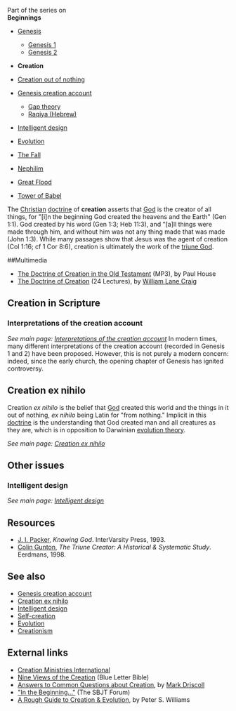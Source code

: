 Part of the series on  
**Beginnings**
-   [Genesis](Genesis "Genesis")
    -   [Genesis 1](Genesis_1 "Genesis 1")
    -   [Genesis 2](Genesis_2 "Genesis 2")

-   **Creation**
-   [Creation out of nothing](Creation_out_of_nothing "Creation out of nothing")
-   [Genesis creation account](Genesis_creation_account "Genesis creation account")
    -   [Gap theory](Gap_theory "Gap theory")
    -   [Raqiya (Hebrew)](Raqiya_(Hebrew) "Raqiya (Hebrew)")

-   [Intelligent design](Intelligent_design "Intelligent design")
-   [Evolution](Evolution "Evolution")
-   [The Fall](The_Fall "The Fall")
-   [Nephilim](Nephilim "Nephilim")
-   [Great Flood](Great_Flood "Great Flood")
-   [Tower of Babel](Tower_of_Babel "Tower of Babel")

The [Christian](Christian "Christian")
[doctrine](Doctrine "Doctrine") of **creation** asserts that
[God](God "God") is the creator of all things, for "[i]n the
beginning God created the heavens and the Earth" (Gen 1:1). God
created by his word (Gen 1:3; Heb 11:3), and "[a]ll things were
made through him, and without him was not any thing made that was
made (John 1:3). While many passages show that Jesus was the agent
of creation (Col 1:16; cf 1 Cor 8:6), creation is ultimately the
work of the [triune God](Trinity "Trinity").

##Multimedia

-   [The Doctrine of Creation in the Old Testament](http://www.biblicaltraining.org/audio/OT590/OTTheology_05_Lesson_5-high.mp3)
    (MP3), by Paul House
-   [The Doctrine of Creation](http://www.reasonablefaith.org/site/PageServer?pagename=podcasting_main)
    (24 Lectures), by
    [William Lane Craig](William_Lane_Craig "William Lane Craig")

## Creation in Scripture

### Interpretations of the creation account

*See main page: [Interpretations of the creation account](Interpretations_of_the_creation_account "Interpretations of the creation account")*
In modern times, many different interpretations of the creation
account (recorded in Genesis 1 and 2) have been proposed. However,
this is not purely a modern concern: indeed, since the early
church, the opening chapter of Genesis has ignited controversy.

## Creation ex nihilo

Creation *ex nihilo* is the belief that [God](God "God") created
this world and the things in it out of nothing, *ex nihilo* being
Latin for "from nothing." Implicit in this
[doctrine](Doctrine "Doctrine") is the understanding that God
created man and all creatures as they are, which is in opposition
to Darwinian [evolution theory](Evolution "Evolution").

*See main page: [Creation ex nihilo](Creation_ex_nihilo "Creation ex nihilo")*
## Other issues

### Intelligent design

*See main page: [Intelligent design](Intelligent_design "Intelligent design")*
## Resources

-   [J. I. Packer](J._I._Packer "J. I. Packer"), *Knowing God*.
    InterVarsity Press, 1993.
-   [Colin Gunton](Colin_Gunton "Colin Gunton"),
    *The Triune Creator: A Historical & Systematic Study*. Eerdmans,
    1998.

## See also

-   [Genesis creation account](Genesis_creation_account "Genesis creation account")
-   [Creation ex nihilo](Creation_ex_nihilo "Creation ex nihilo")
-   [Intelligent design](Intelligent_design "Intelligent design")
-   [Self-creation](index.php?title=Self-creation&action=edit&redlink=1 "Self-creation (page does not exist)")
-   [Evolution](Evolution "Evolution")
-   [Creationism](Creationism "Creationism")

## External links

-   [Creation Ministries International](http://creation.com)
-   [Nine Views of the Creation](http://www.blueletterbible.org/faq/creation.html)
    (Blue Letter Bible)
-   [Answers to Common Questions about Creation](http://theresurgence.com/mark_driscoll_2006-06_answers_to_common_questions_about_creation),
    by [Mark Driscoll](Mark_Driscoll "Mark Driscoll")
-   ["In the Beginning..."](http://www.sbts.edu/pdf/sbjt/SBJT_2007Spring6.pdf)
    (The SBJT Forum)
-   [A Rough Guide to Creation & Evolution](http://www.epsociety.org/library/articles.asp?pid=52&mode=detail), by Peter S. Williams